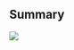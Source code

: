 
## Summary 

![](https://wakatime.com/badge/user/991e1399-527e-46c4-8b32-48c367de7bf1.svg?text=code+time) 

